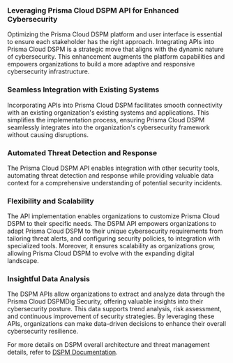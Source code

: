 
### Leveraging Prisma Cloud DSPM API for Enhanced Cybersecurity
Optimizing the Prisma Cloud DSPM platform and user interface is essential to ensure each stakeholder has the right approach. Integrating APIs into Prisma Cloud DSPM is a strategic move that aligns with the dynamic nature of cybersecurity. This enhancement augments the platform capabilities and empowers organizations to build a more adaptive and responsive cybersecurity infrastructure.

### Seamless Integration with Existing Systems
Incorporating APIs into Prisma Cloud DSPM facilitates smooth connectivity with an existing organization's existing systems and applications. This simplifies the implementation process, ensuring Prisma Cloud DSPM seamlessly integrates into the organization's cybersecurity framework without causing disruptions.


### Automated Threat Detection and Response
The Prisma Cloud DSPM API enables integration with other security tools, automating threat detection and response while providing valuable data context for a comprehensive understanding of potential security incidents.

### Flexibility and Scalability
The API implementation enables organizations to customize Prisma Cloud DSPM to their specific needs. The DSPM API empowers organizations to adapt Prisma Cloud DSPM to their unique cybersecurity requirements from tailoring threat alerts, and configuring security policies, to integration with specialized tools. Moreover, it ensures scalability as organizations grow, allowing Prisma Cloud DSPM to evolve with the expanding digital landscape.

### Insightful Data Analysis
The DSPM APIs allow organizations to extract and analyze data through the Prisma Cloud DSPMDig Security, offering valuable insights into their cybersecurity posture. This data supports trend analysis, risk assessment, and continuous improvement of security strategies. By leveraging these APIs, organizations can make data-driven decisions to enhance their overall cybersecurity resilience.

For more details on DSPM overall architecture and threat management details, refer to [DSPM Documentation](https://docs.prismacloud.io/en/enterprise-edition/content-collections/data-security-posture-management/data-security-posture-management).
